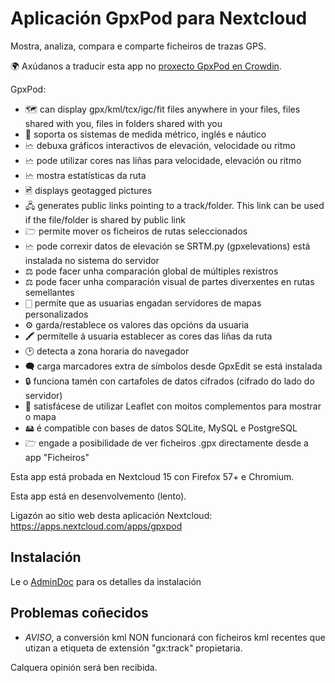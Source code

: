 # Aplicación GpxPod para Nextcloud

Mostra, analiza, compara e comparte ficheiros de trazas GPS.

🌍 Axúdanos a traducir esta app no [proxecto GpxPod en Crowdin](https://crowdin.com/project/gpxpod).

GpxPod:

* 🗺  can display gpx/kml/tcx/igc/fit files anywhere in your files, files shared with you, files in folders shared with you
* 📏 soporta os sistemas de medida métrico, inglés e náutico
* 🗠 debuxa gráficos interactivos de elevación, velocidade ou ritmo
* 🗠 pode utilizar cores nas liñas para velocidade, elevación ou ritmo
* 🗠 mostra estatísticas da ruta
* 🖻  displays geotagged pictures
* 🖧  generates public links pointing to a track/folder. This link can be used if the file/folder is shared by public link
* 🗁 permite mover os ficheiros de rutas seleccionados
* 🗠 pode correxir datos de elevación se SRTM.py (gpxelevations) está instalada no sistema do servidor
* ⚖ pode facer unha comparación global de múltiples rexistros
* ⚖ pode facer unha comparación visual de partes diverxentes en rutas semellantes
* 🀆 permite que as usuarias engadan servidores de mapas personalizados
* ⚙ garda/restablece os valores das opcións da usuaria
* 🖍 permítelle á usuaria establecer as cores das liñas da ruta
* 🕑 detecta a zona horaria do navegador
* 🗬 carga marcadores extra de símbolos desde GpxEdit se está instalada
* 🔒 funciona tamén con cartafoles de datos cifrados (cifrado do lado do servidor)
* 🍂 satisfácese de utilizar Leaflet con moitos complementos para mostrar o mapa
* 🖴 é compatible con bases de datos SQLite, MySQL e PostgreSQL
* 🗁 engade a posibilidade de ver ficheiros .gpx directamente desde a app "Ficheiros"

Esta app está probada en Nextcloud 15 con Firefox 57+ e Chromium.

Esta app está en desenvolvemento (lento).

Ligazón ao sitio web desta aplicación Nextcloud: https://apps.nextcloud.com/apps/gpxpod

## Instalación

Le o [AdminDoc](https://gitlab.com/eneiluj/gpxpod-oc/wikis/admindoc) para os detalles da instalación

## Problemas coñecidos

* *AVISO*, a conversión kml NON funcionará con ficheiros kml recentes que utizan a etiqueta de extensión "gx:track" propietaria.

Calquera opinión será ben recibida.
